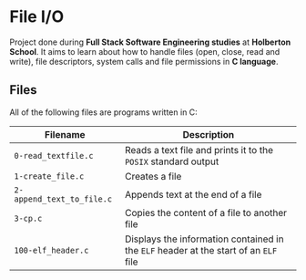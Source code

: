 # File I/O

Project done during **Full Stack Software Engineering studies** at **Holberton School**. It aims to learn about how to handle files (open, close, read and write), file descriptors, system calls and file permissions in **C language**.

## Files

All of the following files are programs written in C:

| Filename                  | Description                                                  |
| ------------------------- | ------------------------------------------------------------ |
| `0-read_textfile.c`       | Reads a text file and prints it to the `POSIX` standard output |
| `1-create_file.c`         | Creates a file                                               |
| `2-append_text_to_file.c` | Appends text at the end of a file                            |
| `3-cp.c`                  | Copies the content of a file to another file                 |
| `100-elf_header.c`        | Displays the information contained in the `ELF` header at the start of an `ELF` file |